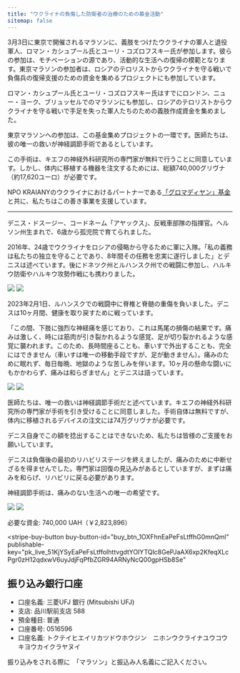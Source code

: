 ```yaml
---
title: "ウクライナの負傷した防衛者の治療のための募金活動"
sitemap: false
---
```


3月3日に東京で開催されるマラソンに、義肢をつけたウクライナの軍人と退役軍人、ロマン・カシュプール氏とユーリ・コズロフスキー氏が参加します。彼らの参加は、モチベーションの源であり、活動的な生活への復帰の模範となります。東京マラソンの参加者は、ロシアのテロリストからウクライナを守る戦いで負傷兵の復帰支援のための資金を集めるプロジェクトにも参加しています。

ロマン・カシュプール氏とユーリ・コズロフスキー氏はすでにロンドン、ニュー・ヨーク、ブリュッセルでのマラソンにも参加し、ロシアのテロリストからウクライナを守る戦いで手足を失った軍人たちのための義肢作成資金を集めました。

東京マラソンへの参加は、この基金集めプロジェクトの一環です。医師たちは、彼の唯一の救いが神経調節手術であるとしています。

この手術は、キエフの神経外科研究所の専門家が無料で行うことに同意しています。しかし、体内に移植する機器を注文するためには、総額740,000グリヴナ（約17,620ユーロ）が必要です。

NPO KRAIANYのウクライナにおけるパートナーである[「グロマディヤン」基金](https://ctzn24.com/en)と共に、私たちはこの善き事業を支援しています。

<hr />

デニス・ドスージー、コードネーム「アヤックス」、反戦車部隊の指揮官。ヘルソン州生まれで、6歳から孤児院で育てられました。

2016年、24歳でウクライナをロシアの侵略から守るために軍に入隊。「私の義務は私たちの独立を守ることであり、8年間その任務を忠実に遂行しました」とデニスは述べています。後にドネツク州とルハンスク州での戦闘に参加し、ハルキウ防衛やハルキウ攻勢作戦にも携わりました。

<div class="gallery">
  <img src="/assets/images/pages/denys-dosuzhy/01.jpg" />
  <img src="/assets/images/pages/denys-dosuzhy/02.jpg" />
</div>

2023年2月1日、ルハンスクでの戦闘中に脊椎と脊髄の重傷を負いました。デニスは10ヶ月間、健康を取り戻すために戦っています。

「この間、下肢に強烈な神経痛を感じており、これは馬尾の損傷の結果です。痛みは激しく、時には筋肉が引き裂かれるような感覚、足が切り裂かれるような感覚に襲われます。このため、長時間座ることも、車いすで外出することも、完全にはできません（車いすは唯一の移動手段ですが、足が動きません）。痛みのために眠れず、毎日毎晩、地獄のような苦しみを伴います。10ヶ月の懸命な闘いにもかかわらず、痛みは和らぎません」とデニスは語っています。

<div class="gallery">
  <img src="/assets/images/pages/denys-dosuzhy/03.jpg" />
  <img src="/assets/images/pages/denys-dosuzhy/04.jpg" />
</div>


医師たちは、唯一の救いは神経調節手術だと述べています。キエフの神経外科研究所の専門家が手術を引き受けることに同意しました。手術自体は無料ですが、体内に移植されるデバイスの注文には74万グリヴナが必要です。

デニス自身でこの額を捻出することはできないため、私たちは皆様のご支援をお願いしています。

デニスは負傷後の最初のリハビリステージを終えましたが、痛みのために中断せざるを得ませんでした。専門家は回復の見込みがあるとしていますが、まずは痛みを和らげ、リハビリに戻る必要があります。

神経調節手術は、痛みのない生活への唯一の希望です。

<div class="gallery">
  <img src="/assets/images/pages/denys-dosuzhy/05.jpg" />
  <img src="/assets/images/pages/denys-dosuzhy/06.jpg" />
</div>

必要な資金: 740,000 UAH（￥2,823,896）

<script async
  src="https://js.stripe.com/v3/buy-button.js">
</script>

<stripe-buy-button
  buy-button-id="buy_btn_1OXFhnEaPeFsLtffhG0mnQml"
  publishable-key="pk_live_51KjYSyEaPeFsLtffoIhttvgdtYOIYTQlc8GePJaAX6xp2KfeqXLcPgr0zH12qdxwV6uyJdjFqPfbZGR94ARNyNcQ00gpHSb8Se"
>
</stripe-buy-button>


## 振り込み銀行口座

* 口座名義: 三菱UFJ 銀行 (Mitsubishi UFJ)
* 支店: 品川駅前支店 588
* 預金種目: 普通
* 口座番号: 0516596
* 口座名義: トクテイヒエイリカツドウホウジン　ニホンウクライナユウコウキヨウカイクラヤヌイ

振り込みをされる際に　「マラソン」と振込み人名義にご記入ください。
